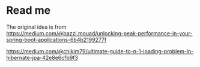 # Read me

The original idea is from  
https://medium.com/@bazzi.mouad/unlocking-peak-performance-in-your-spring-boot-applications-6b4b2199277f

https://medium.com/@chikim79/ultimate-guide-to-n-1-loading-problem-in-hibernate-jpa-42e8e6cfb9f3

